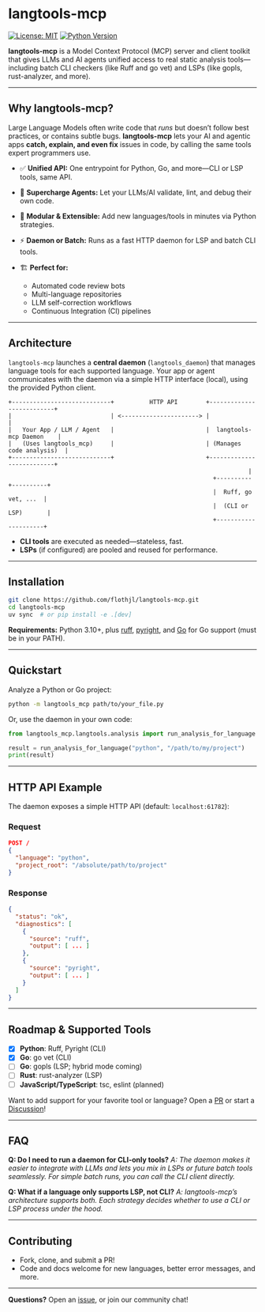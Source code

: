 # langtools-mcp

[![License: MIT](https://img.shields.io/badge/License-MIT-blue.svg)](https://opensource.org/licenses/MIT) [![Python Version](https://img.shields.io/badge/python-3.10+-blue.svg)](https://www.python.org/downloads/)

**langtools-mcp** is a Model Context Protocol (MCP) server and client toolkit that gives LLMs and AI agents unified access to real static analysis tools—including batch CLI checkers (like Ruff and go vet) and LSPs (like gopls, rust-analyzer, and more).

---

## Why langtools-mcp?

Large Language Models often write code that _runs_ but doesn’t follow best practices, or contains subtle bugs. **langtools-mcp** lets your AI and agentic apps **catch, explain, and even fix** issues in code, by calling the same tools expert programmers use.

- ✅ **Unified API:** One entrypoint for Python, Go, and more—CLI or LSP tools, same API.
- 🧠 **Supercharge Agents:** Let your LLMs/AI validate, lint, and debug their own code.
- 🧩 **Modular & Extensible:** Add new languages/tools in minutes via Python strategies.
- ⚡ **Daemon or Batch:** Runs as a fast HTTP daemon for LSP and batch CLI tools.
- 🏗️ **Perfect for:**

  - Automated code review bots
  - Multi-language repositories
  - LLM self-correction workflows
  - Continuous Integration (CI) pipelines

---

## Architecture

`langtools-mcp` launches a **central daemon** (`langtools_daemon`) that manages language tools for each supported language.
Your app or agent communicates with the daemon via a simple HTTP interface (local), using the provided Python client.

```
+----------------------------+          HTTP API        +--------------------------+
|                            | <----------------------> |                          |
|   Your App / LLM / Agent   |                          |  langtools-mcp Daemon    |
|   (Uses langtools_mcp)     |                          | (Manages code analysis)  |
+----------------------------+                          +--------------------------+
                                                                    |
                                                          +----------+----------+
                                                          |  Ruff, go vet, ...  |
                                                          |  (CLI or LSP)       |
                                                          +---------------------+
```

- **CLI tools** are executed as needed—stateless, fast.
- **LSPs** (if configured) are pooled and reused for performance.

---

## Installation

```bash
git clone https://github.com/flothjl/langtools-mcp.git
cd langtools-mcp
uv sync  # or pip install -e .[dev]
```

**Requirements:** Python 3.10+, plus [ruff](https://docs.astral.sh/ruff/), [pyright](https://github.com/microsoft/pyright), and [Go](https://go.dev/doc/install) for Go support (must be in your PATH).

---

## Quickstart

Analyze a Python or Go project:

```bash
python -m langtools_mcp path/to/your_file.py
```

Or, use the daemon in your own code:

```python
from langtools_mcp.langtools.analysis import run_analysis_for_language

result = run_analysis_for_language("python", "/path/to/my/project")
print(result)
```

---

## HTTP API Example

The daemon exposes a simple HTTP API (default: `localhost:61782`):

### Request

```json
POST /
{
  "language": "python",
  "project_root": "/absolute/path/to/project"
}
```

### Response

```json
{
  "status": "ok",
  "diagnostics": [
    {
      "source": "ruff",
      "output": [ ... ]
    },
    {
      "source": "pyright",
      "output": [ ... ]
    }
  ]
}
```

---

## Roadmap & Supported Tools

- [x] **Python**: Ruff, Pyright (CLI)
- [x] **Go**: go vet (CLI)
- [ ] **Go**: gopls (LSP; hybrid mode coming)
- [ ] **Rust**: rust-analyzer (LSP)
- [ ] **JavaScript/TypeScript**: tsc, eslint (planned)

Want to add support for your favorite tool or language?
Open a [PR](https://github.com/flothjl/langtools-mcp/pulls) or start a [Discussion](https://github.com/flothjl/langtools-mcp/discussions)!

---

## FAQ

**Q: Do I need to run a daemon for CLI-only tools?**
_A: The daemon makes it easier to integrate with LLMs and lets you mix in LSPs or future batch tools seamlessly. For simple batch runs, you can call the CLI client directly._

**Q: What if a language only supports LSP, not CLI?**
_A: langtools-mcp’s architecture supports both. Each strategy decides whether to use a CLI or LSP process under the hood._

---

## Contributing

- Fork, clone, and submit a PR!
- Code and docs welcome for new languages, better error messages, and more.

---

**Questions?**
Open an [issue](https://github.com/flothjl/langtools-mcp/issues), or join our community chat!
